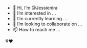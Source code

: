 - 👋 Hi, I’m @Jessienira
- 👀 I’m interested in ...
- 🌱 I’m currently learning ...
- 💞️ I’m looking to collaborate on ...
- 📫 How to reach me ...

<!---
Jessienira/Jessienira is a ✨ special ✨ repository because its `README.md` (this file) appears on your GitHub profile.
You can click the Preview link to take a look at your changes.
--->
💗❤️
